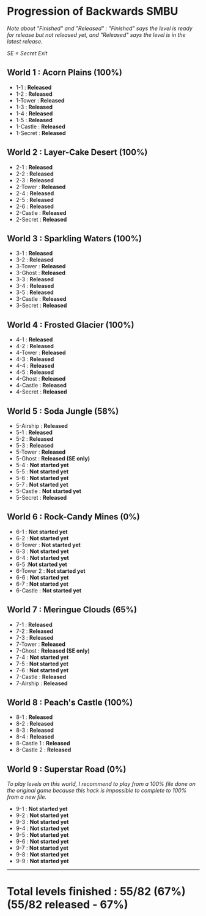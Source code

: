 # Progression of Backwards SMBU

*Note about "Finished" and "Released" : "Finished" says the level is ready for release but not released yet, and "Released" says the level is in the latest release.*

*SE = Secret Exit*

## World 1 : Acorn Plains (100%)

- 1-1 : **Released**
- 1-2 : **Released**
- 1-Tower : **Released**
- 1-3 : **Released**
- 1-4 : **Released**
- 1-5 : **Released**
- 1-Castle : **Released**
- 1-Secret : **Released**

## World 2 : Layer-Cake Desert (100%)

- 2-1 : **Released**
- 2-2 : **Released**
- 2-3 : **Released**
- 2-Tower : **Released**
- 2-4 : **Released**
- 2-5 : **Released**
- 2-6 : **Released**
- 2-Castle : **Released**
- 2-Secret : **Released**

## World 3 : Sparkling Waters (100%)

- 3-1 : **Released**
- 3-2 : **Released**
- 3-Tower : **Released**
- 3-Ghost : **Released**
- 3-3 : **Released**
- 3-4 : **Released**
- 3-5 : **Released**
- 3-Castle : **Released**
- 3-Secret : **Released**

## World 4 : Frosted Glacier (100%)

- 4-1 : **Released**
- 4-2 : **Released**
- 4-Tower : **Released**
- 4-3 : **Released**
- 4-4 : **Released**
- 4-5 : **Released**
- 4-Ghost : **Released**
- 4-Castle : **Released**
- 4-Secret : **Released**

## World 5 : Soda Jungle (58%)

- 5-Airship : **Released**
- 5-1 : **Released**
- 5-2 : **Released**
- 5-3 : **Released**
- 5-Tower : **Released**
- 5-Ghost : **Released (SE only)**
- 5-4 : **Not started yet**
- 5-5 : **Not started yet**
- 5-6 : **Not started yet**
- 5-7 : **Not started yet**
- 5-Castle : **Not started yet**
- 5-Secret : **Released**

## World 6 : Rock-Candy Mines (0%)

- 6-1 : **Not started yet**
- 6-2 : **Not started yet**
- 6-Tower : **Not started yet**
- 6-3 : **Not started yet**
- 6-4 : **Not started yet**
- 6-5 :**Not started yet**
- 6-Tower 2 : **Not started yet**
- 6-6 : **Not started yet**
- 6-7 : **Not started yet** 
- 6-Castle : **Not started yet**

## World 7 : Meringue Clouds (65%)

- 7-1 : **Released**
- 7-2 : **Released**
- 7-3 : **Released**
- 7-Tower : **Released**
- 7-Ghost : **Released (SE only)**
- 7-4 : **Not started yet** 
- 7-5 : **Not started yet** 
- 7-6 : **Not started yet**
- 7-Castle : **Released**
- 7-Airship : **Released**

## World 8 : Peach's Castle (100%)

- 8-1 : **Released**
- 8-2 : **Released**
- 8-3 : **Released**
- 8-4 : **Released**
- 8-Castle 1 : **Released**
- 8-Castle 2 : **Released**

## World 9 : Superstar Road (0%) 

*To play levels on this world, I recommend to play from a 100% file done on the original game because this hack is impossible to complete to 100% from a new file.*

- 9-1 : **Not started yet**
- 9-2 : **Not started yet**
- 9-3 : **Not started yet**
- 9-4 : **Not started yet**
- 9-5 : **Not started yet**
- 9-6 : **Not started yet**
- 9-7 : **Not started yet**
- 9-8 : **Not started yet**
- 9-9 : **Not started yet**

-------------------------------------

# Total levels finished : 55/82 (67%) (55/82 released - 67%)
